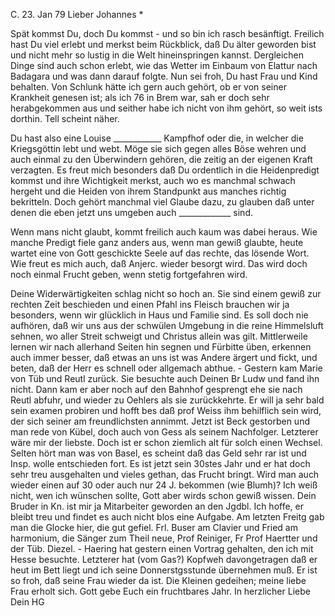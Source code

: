  C. 23. Jan 79
Lieber Johannes <Frohmy>*

Spät kommst Du, doch Du kommst - und so bin ich rasch besänftigt. Freilich hast Du viel erlebt und merkst beim Rückblick, daß Du älter geworden bist und nicht mehr so lustig in die Welt hineinspringen kannst. Dergleichen Dinge sind auch schon erlebt, wie das Wetter im Einbaum von Elattur nach Badagara und was dann darauf folgte. Nun sei froh, Du hast Frau und Kind behalten. Von Schlunk hätte ich gern auch gehört, ob er von seiner Krankheit genesen ist; als ich 76 in Brem war, sah er doch sehr herabgekommen aus und seither habe ich nicht von ihm gehört, so weit ists dorthin. Tell scheint näher.

Du hast also eine Louise ____________ Kampfhof oder die, in welcher die Kriegsgöttin lebt und webt. Möge sie sich gegen alles Böse wehren und auch einmal zu den Überwindern gehören, die zeitig an der eigenen Kraft verzagten. Es freut mich besonders daß Du ordentlich in die Heidenpredigt kommst und ihre Wichtigkeit merkst, auch wo es manchmal schwach hergeht und die Heiden von ihrem Standpunkt aus manches richtig bekritteln. Doch gehört manchmal viel Glaube dazu, zu glauben daß unter denen die eben jetzt uns umgeben auch _____________ sind.

Wenn mans nicht glaubt, kommt freilich auch kaum was dabei heraus. Wie manche Predigt fiele ganz anders aus, wenn man gewiß glaubte, heute wartet eine von Gott geschickte Seele auf das rechte, das lösende Wort. Wie freut es mich auch, daß Anjerc. wieder besorgt wird. Das wird doch noch einmal Frucht geben, wenn stetig fortgefahren wird.

Deine Widerwärtigkeiten schlag nicht so hoch an. Sie sind einem gewiß zur rechten Zeit beschieden und einen Pfahl ins Fleisch brauchen wir ja besonders, wenn wir glücklich in Haus und Familie sind. Es soll doch nie aufhören, daß wir uns aus der schwülen Umgebung in die reine Himmelsluft sehnen, wo aller Streit schweigt und Christus allein was gilt. Mittlerweile lernen wir nach allerhand Seiten hin segnen und Fürbitte üben, erkennen auch immer besser, daß etwas an uns ist was Andere ärgert und fickt, und beten, daß der Herr es schnell oder allgemach abthue. - Gestern kam Marie von Tüb und Reutl zurück. Sie besuchte auch Deinen Br Ludw und fand ihn nicht. Dann kam er aber noch auf den Bahnhof gesprengt ehe sie nach Reutl abfuhr, und wieder zu Oehlers als sie zurückkehrte. Er will ja sehr bald sein examen probiren und hofft bes daß prof Weiss ihm behilflich sein wird, der sich seiner am freundlichsten annimmt. Jetzt ist Beck gestorben und man rede von Kübel, doch auch von Gess als seinem Nachfolger. Letzterer wäre mir der liebste. Doch ist er schon ziemlich alt für solch einen Wechsel. 
Selten hört man was von Basel, es scheint daß das Geld sehr rar ist und Insp. wolle entschieden fort. Es ist jetzt sein 30stes Jahr und er hat doch sehr treu ausgehalten und vieles gethan, das Frucht bringt. Wird man auch wieder einen auf 30 oder auch nur 24 J. bekommen (wie Blumh)? Ich weiß nicht, wen ich wünschen sollte, Gott aber wirds schon gewiß wissen. 
Dein Bruder in Kn. ist mir ja Mitarbeiter geworden an den Jgdbl. Ich hoffe, er bleibt treu und findet es auch nicht blos eine Aufgabe. Am letzten Freitg gab man die Glocke hier, die gut gefiel. Frl. Buser am Clavier und Fried am harmonium, die Sänger zum Theil neue, Prof Reiniger, Fr Prof Haertter und der Tüb. Diezel. - Haering hat gestern einen Vortrag gehalten, den ich mit Hesse besuchte. Letzterer hat (vom Gas?) Kopfweh davongetragen daß er heut im Bett liegt und ich seine Donnerstgsstunde übernehmen muß. Er ist so froh, daß seine Frau wieder da ist. Die Kleinen gedeihen; meine liebe Frau erholt sich. Gott gebe Euch ein fruchtbares Jahr. In herzlicher Liebe
 Dein HG
